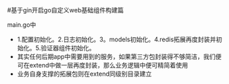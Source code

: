 #基于gin开启go自定义web基础组件构建篇

main.go中
* 1.配置初始化。2.日志初始化。3。models初始化。4.redis拓展再度封装并初始化。5.验证器组件初始化。
* 其实任何后期app中需要用到的服务，如果第三方包封装得不够简洁，我们便可在extend中做一层再度封装，那么业务逻辑中便可精简着使用
* 业务自身支撑的拓展包则在extend同级别目录建立